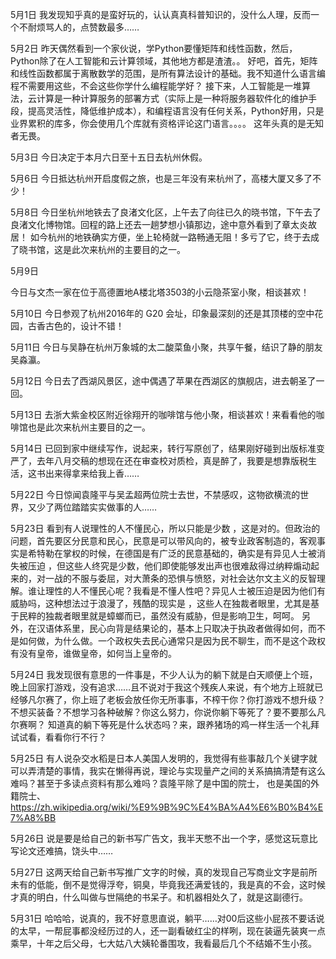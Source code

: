 5月1日
我发现知乎真的是蛮好玩的，认认真真科普知识的，没什么人理，反而一个不耐烦骂人的，点赞数最多……

5月2日
昨天偶然看到一个家伙说，学Python要懂矩阵和线性函数，然后，Python除了在人工智能和云计算领域，其他地方都是渣渣。。
好吧，首先，矩阵和线性函数都属于离散数学的范围，是所有算法设计的基础。我不知道什么语言编程不需要用这些，不会这些你学什么编程能学好？
接下来，人工智能是一堆算法，云计算是一种计算服务的部署方式（实际上是一种将服务器软件化的维护手段，提高灵活性，降低维护成本），和编程语言没有任何关系，Python好用，只是业界累积的库多，你会使用几个库就有资格评论这门语言。。。。
这年头真的是无知者无畏。

5月3日
今日决定于本月六日至十五日去杭州休假。

5月6日
今日抵达杭州开启度假之旅，也是三年没有来杭州了，高楼大厦又多了不少！

5月8日
今日坐杭州地铁去了良渚文化区，上午去了向往已久的晓书馆，下午去了良渚文化博物馆。回程的路上还去一趟梦想小镇那边，途中意外看到了章太炎故居！
如今杭州的地铁确实方便，坐上轮椅就一路畅通无阻！多亏了它，终于去成了晓书馆，这是此次来杭州的主要目的之一。

5月9日

今日与文杰一家在位于高德置地A楼北塔3503的小云隐茶室小聚，相谈甚欢！

5月10日
今日参观了杭州2016年的 G20 会址，印象最深刻的还是其顶楼的空中花园，古香古色的，设计不错！

5月11日
今日与吴静在杭州万象城的太二酸菜鱼小聚，共享午餐，结识了静的朋友吴淼瀛。

5月12日
今日去了西湖风景区，途中偶遇了苹果在西湖区的旗舰店，进去朝圣了一回。

5月13日
去浙大紫金校区附近徐翔开的咖啡馆与他小聚，相谈甚欢！来看看他的咖啡馆也是此次来杭州主要目的之一。

5月14日
已回到家中继续写作，说起来，转行写原创了，结果刚好碰到出版标准变严了，去年八月交稿的想现在还在审查校对质检，真是醉了，我要是想靠版税生活，这书出来得拿来给我上香……

5月22日
今日惊闻袁隆平与吴孟超两位院士去世，不禁感叹，这物欲横流的世界，又少了两位踏踏实实做事的人……

5月23日
看到有人说理性的人不懂民心，所以只能是少数 ，这是对的。但政治的问题，首先要区分民意和民心，民意是可以带风向的，被专业政客制造的，客观事实是希特勒在掌权的时候，在德国是有广泛的民意基础的，确实是有异见人士被消失被压迫 ，但这些人终究是少数，他们即使能够发出声也很难敌得过纳粹煽动起来的，对一战的不服与委屈，对大萧条的恐惧与愤怒，对社会达尔文主义的反智理解。谁让理性的人不懂民心呢？我看是不懂人性吧？异见人士被压迫是因为他们有威胁吗，这种想法过于浪漫了，残酷的现实是 ，这些人在独裁者眼里，尤其是基于民粹的独裁者眼里就是蟑螂而已，虽然没有威胁，但是影响卫生，呵呵。
另外，在汉语体系里，民心向背是结果论的，基本上只取决于执政者做得如何，而不是如何做，为什么做。一个政权失去民心通常只是因为民不聊生，而不是这个政权有没有皇帝，谁做皇帝，如何当上皇帝的。

5月24日
我发现很有意思的一件事是，不少人认为的躺下就是白天顺便上个班，晚上回家打游戏，没有追求……且不说对于我这个残疾人来说，有个地方上班就已经够凡尔赛了，你上班了老板会放任你无所事事，不榨干你？你打游戏不想升级？不想买装备？不想学习各种破解？你这么努力，你说你躺下等死了？要不要那么凡尔赛啊？
知道真的躺下等死是什么状态吗？来，跟养猪场的鸡一样生活一个礼拜试试看，看看你行不行？

5月25日
有人说杂交水稻是日本人美国人发明的，我觉得有些事敲几个关键字就可以弄清楚的事情，我实在懒得再说，理论与实现量产之间的关系搞搞清楚有这么难吗？甚至于多读点资料有那么难吗？袁隆平除了是中国的院士， 也是美国的外籍院士、
https://zh.wikipedia.org/wiki/%E9%9B%9C%E4%BA%A4%E6%B0%B4%E7%A8%BB

5月26日
说是要是给自己的新书写广告文，我半天憋不出一个字，感觉这玩意比写论文还难搞，饶头中……

5月27日
这两天给自己新书写推广文字的时候，真的发现自己写商业文字是前所未有的低能，倒不是觉得浮夸，铜臭，毕竟我还满爱钱的，我是真的不会，这时候才真的明白，什么叫做与世隔绝的书呆子。和机器相处久了，就是这副德行。

5月31日
哈哈哈，说真的，我不好意思直说，躺平……对00后这些小屁孩不要话说的太早，一帮屁事都没经历过的人，还一副看破红尘的样咧，现在装逼先装爽一点乘早，十年之后父母，七大姑八大姨轮番围攻，我看最后几个不结婚不生小孩。
